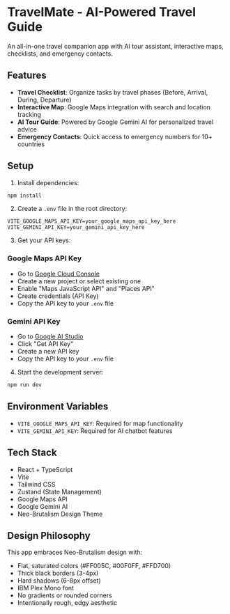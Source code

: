 # TravelMate - AI-Powered Travel Guide

An all-in-one travel companion app with AI tour assistant, interactive maps, checklists, and emergency contacts.

## Features

- **Travel Checklist**: Organize tasks by travel phases (Before, Arrival, During, Departure)
- **Interactive Map**: Google Maps integration with search and location tracking
- **AI Tour Guide**: Powered by Google Gemini AI for personalized travel advice
- **Emergency Contacts**: Quick access to emergency numbers for 10+ countries

## Setup

1. Install dependencies:
```bash
npm install
```

2. Create a `.env` file in the root directory:
```env
VITE_GOOGLE_MAPS_API_KEY=your_google_maps_api_key_here
VITE_GEMINI_API_KEY=your_gemini_api_key_here
```

3. Get your API keys:

### Google Maps API Key
- Go to [Google Cloud Console](https://console.cloud.google.com/)
- Create a new project or select existing one
- Enable "Maps JavaScript API" and "Places API"
- Create credentials (API Key)
- Copy the API key to your `.env` file

### Gemini API Key
- Go to [Google AI Studio](https://makersuite.google.com/app/apikey)
- Click "Get API Key"
- Create a new API key
- Copy the API key to your `.env` file

4. Start the development server:
```bash
npm run dev
```

## Environment Variables

- `VITE_GOOGLE_MAPS_API_KEY`: Required for map functionality
- `VITE_GEMINI_API_KEY`: Required for AI chatbot features

## Tech Stack

- React + TypeScript
- Vite
- Tailwind CSS
- Zustand (State Management)
- Google Maps API
- Google Gemini AI
- Neo-Brutalism Design Theme

## Design Philosophy

This app embraces Neo-Brutalism design with:
- Flat, saturated colors (#FF005C, #00F0FF, #FFD700)
- Thick black borders (3-4px)
- Hard shadows (6-8px offset)
- IBM Plex Mono font
- No gradients or rounded corners
- Intentionally rough, edgy aesthetic
